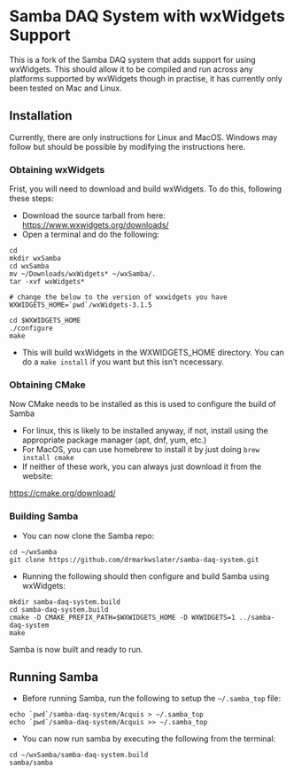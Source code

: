 # Samba DAQ System with wxWidgets Support

This is a fork of the Samba DAQ system that adds support for using wxWidgets. This should
allow it to be compiled and run across any platforms supported by wxWidgets though in
practise, it has currently only been tested on Mac and Linux.


## Installation

Currently, there are only instructions for Linux and MacOS. Windows may follow but should be possible by
modifying the instructions here.

### Obtaining wxWidgets

Frist, you will need to download and build wxWidgets. To do this, following these steps:

* Download the source tarball from here: https://www.wxwidgets.org/downloads/
* Open a terminal and do the following:
```
cd
mkdir wxSamba
cd wxSamba
mv ~/Downloads/wxWidgets* ~/wxSamba/.
tar -xvf wxWidgets*

# change the below to the version of wxwidgets you have
WXWIDGETS_HOME=`pwd`/wxWidgets-3.1.5

cd $WXWIDGETS_HOME
./configure
make
```
* This will build wxWidgets in the WXWIDGETS_HOME directory. You can do a `make install` if you want but this isn't ncecessary.

### Obtaining CMake

Now CMake needs to be installed as this is used to configure the build of Samba

* For linux, this is likely to be installed anyway, if not, install using the appropriate package manager (apt, dnf, yum, etc.)
* For MacOS, you can use homebrew to install it by just doing `brew install cmake`
* If neither of these work, you can always just download it from the website:

https://cmake.org/download/

### Building Samba

* You can now clone the Samba repo:
```
cd ~/wxSamba
git clone https://github.com/drmarkwslater/samba-daq-system.git
```
* Running the following should then configure and build Samba using wxWidgets:
```
mkdir samba-daq-system.build
cd samba-daq-system.build
cmake -D CMAKE_PREFIX_PATH=$WXWIDGETS_HOME -D WXWIDGETS=1 ../samba-daq-system
make
```

Samba is now built and ready to run.


## Running Samba

* Before running Samba, run the following to setup the `~/.samba_top` file:
```
echo `pwd`/samba-daq-system/Acquis > ~/.samba_top
echo `pwd`/samba-daq-system/Acquis >> ~/.samba_top
```

* You can now run samba by executing the following from the terminal:
```
cd ~/wxSamba/samba-daq-system.build
samba/samba
```

